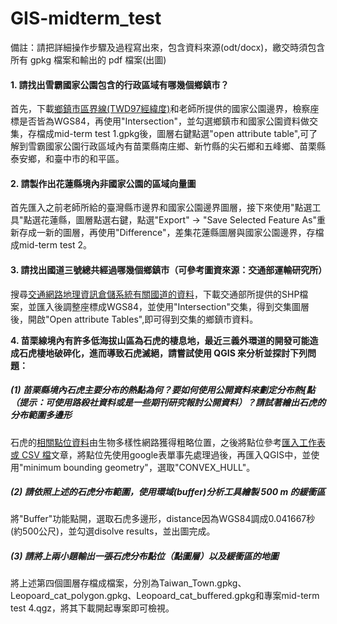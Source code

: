 # GIS-midterm_test

備註：請把詳細操作步驟及過程寫出來，包含資料來源(odt/docx)，繳交時須包含所有 gpkg 檔案和輸出的 pdf 檔案(出圖)

#### 1. 請找出雪霸國家公園包含的行政區域有哪幾個鄉鎮市？

首先，下載[鄉鎮市區界線(TWD97經緯度)](https://data.gov.tw/dataset/7441?fbclid=IwAR0PuUxCtZK7320qEO5_QgSh8T7i4mMviSRxf2QJG8eZqtHV4c9qDZYei10)和老師所提供的國家公園邊界，檢察座標是否皆為WGS84，再使用"Intersection"，並勾選鄉鎮市和國家公園資料做交集，存檔成mid-term test 1.gpkg後，圖層右鍵點選"open attribute table",可了解到雪霸國家公園行政區域內有苗栗縣南庄鄉、新竹縣的尖石鄉和五峰鄉、苗栗縣泰安鄉，和臺中市的和平區。

#### 2. 請製作出花蓮縣境內非國家公園的區域向量圖

首先匯入之前老師所給的臺灣縣市邊界和國家公園邊界圖層，接下來使用"點選工具"點選花蓮縣，圖層點選右鍵，點選"Export" -> "Save Selected Feature As"重新存成一新的圖層，再使用"Difference"，差集花蓮縣圖層與國家公園邊界，存檔成mid-term test 2。

#### 3. 請找出國道三號總共經過哪幾個鄉鎮市（可參考圖資來源：交通部運輸研究所）

搜尋[交通網路地理資訊倉儲系統有關國道的資料](https://gist.motc.gov.tw/gist_web/MapDataService/Retrieval?fbclid=IwAR1dz_0o9glL8fjqIhZgXpAwh1_QMR83GnXC3611qQ7Tv0QW10-nCs0b1YM)，下載交通部所提供的SHP檔案，並匯入後調整座標成WGS84，並使用"Intersection"交集，得到交集圖層後，開啟"Open attribute Tables",即可得到交集的鄉鎮市資料。

**4. 苗栗線境內有許多低海拔山區為石虎的棲息地，最近三義外環道的開發可能造成石虎棲地破碎化，進而導致石虎滅絕，請嘗試使用 QGIS 來分析並探討下列問題：**

##### (1) 苗栗縣境內石虎主要分布的熱點為何？要如何使用公開資料來劃定分布熱[點（提示：可使用路殺社資料或是一些期刊研究報討公開資料）？請試著繪出石虎的分布範圍多邊形

石虎的[相關點位資料](https://www.tbn.org.tw/data/query?ft=biotaxonid%3A416107)由生物多樣性網路獲得粗略位置，之後將點位參考[匯入工作表或 CSV 檔](http://www.qgistutorials.com/zh_TW/docs/importing_spreadsheets_csv.html)文章，將點位先使用google表單事先處理過後，再匯入QGIS中，並使用"minimum bounding geometry"，選取"CONVEX_HULL"。

##### (2) 請依照上述的石虎分布範圍，使用環域(buffer)分析工具繪製 500 m 的緩衝區

將"Buffer"功能點開，選取石虎多邊形，distance因為WGS84調成0.041667秒(約500公尺)，並勾選disolve results，並出圖完成。

##### (3) 請將上兩小題輸出一張石虎分布點位（點圖層）以及緩衝區的地圖

將上述第四個圖層存檔成檔案，分別為Taiwan_Town.gpkg、Leopoard_cat_polygon.gpkg、Leopoard_cat_buffered.gpkg和專案mid-term test 4.qgz，將其下載開起專案即可檢視。

